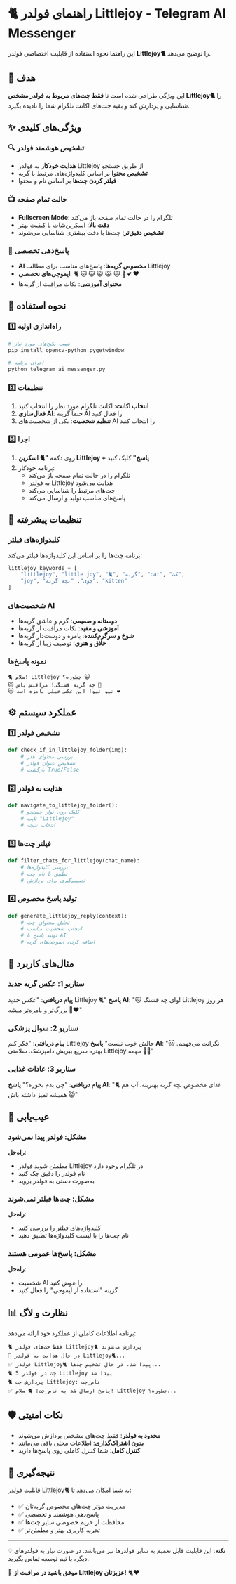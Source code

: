 # 🐈 راهنمای فولدر Littlejoy - Telegram AI Messenger

این راهنما نحوه استفاده از قابلیت اختصاصی فولدر **Littlejoy🐈** را توضیح می‌دهد.

## 🎯 هدف

این ویژگی طراحی شده است تا **فقط چت‌های مربوط به فولدر مشخص Littlejoy🐈** را شناسایی و پردازش کند و بقیه چت‌های اکانت تلگرام شما را نادیده بگیرد.

## ✨ ویژگی‌های کلیدی

### 🔍 تشخیص هوشمند فولدر
- **هدایت خودکار** به فولدر Littlejoy از طریق جستجو
- **تشخیص محتوا** بر اساس کلیدواژه‌های مرتبط با گربه
- **فیلتر کردن چت‌ها** بر اساس نام و محتوا

### 📺 حالت تمام صفحه
- **Fullscreen Mode**: تلگرام را در حالت تمام صفحه باز می‌کند
- **دقت بالا**: اسکرین‌شات با کیفیت بهتر
- **تشخیص دقیق‌تر**: چت‌ها با دقت بیشتری شناسایی می‌شوند

### 🎨 پاسخ‌دهی تخصصی
- **AI مخصوص گربه‌ها**: پاسخ‌های مناسب برای مطالب Littlejoy
- **ایموجی‌های تخصصی**: 🐈 🐱 😺 😸 😹 😻 🐾 💕 ❤️
- **محتوای آموزشی**: نکات مراقبت از گربه‌ها

## 🚀 نحوه استفاده

### 1️⃣ راه‌اندازی اولیه
```bash
# نصب پکیج‌های مورد نیاز
pip install opencv-python pygetwindow

# اجرای برنامه
python telegram_ai_messenger.py
```

### 2️⃣ تنظیمات
1. **انتخاب اکانت**: اکانت تلگرام مورد نظر را انتخاب کنید
2. **فعال‌سازی AI**: حتماً گزینه AI را فعال کنید
3. **تنظیم شخصیت**: یکی از شخصیت‌های AI را انتخاب کنید

### 3️⃣ اجرا
1. روی دکمه **"🐈 اسکرین Littlejoy + پاسخ"** کلیک کنید
2. برنامه خودکار:
   - تلگرام را در حالت تمام صفحه باز می‌کند
   - به فولدر Littlejoy هدایت می‌شود
   - چت‌های مرتبط را شناسایی می‌کند
   - پاسخ‌های مناسب تولید و ارسال می‌کند

## 🔧 تنظیمات پیشرفته

### کلیدواژه‌های فیلتر
برنامه چت‌ها را بر اساس این کلیدواژه‌ها فیلتر می‌کند:
```python
littlejoy_keywords = [
    "littlejoy", "little joy", "🐈", "گربه", "cat", "کت",
    "joy", "جوی", "بچه گربه", "kitten"
]
```

### شخصیت‌های AI
- **دوستانه و صمیمی**: گرم و عاشق گربه‌ها
- **آموزشی و مفید**: نکات مراقبت از گربه‌ها
- **شوخ و سرگرم‌کننده**: بامزه و دوست‌دار گربه‌ها
- **خلاق و هنری**: توصیف زیبا از گربه‌ها

### نمونه پاسخ‌ها
```
🐈 سلام! Littlejoy چطوره؟ 😺
😻 چه گربه قشنگی! مراقبش باش 🐾
🐱 نیو نیو! این عکس خیلی بامزه است ❤️
```

## ⚙️ عملکرد سیستم

### 1️⃣ تشخیص فولدر
```python
def check_if_in_littlejoy_folder(img):
    # بررسی محتوای هدر
    # تشخیص عنوان فولدر
    # بازگشت True/False
```

### 2️⃣ هدایت به فولدر
```python
def navigate_to_littlejoy_folder():
    # کلیک روی نوار جستجو
    # تایپ "Littlejoy"
    # انتخاب نتیجه
```

### 3️⃣ فیلتر چت‌ها
```python
def filter_chats_for_littlejoy(chat_name):
    # بررسی کلیدواژه‌ها
    # تطبیق با نام چت
    # تصمیم‌گیری برای پردازش
```

### 4️⃣ تولید پاسخ مخصوص
```python
def generate_littlejoy_reply(context):
    # تحلیل محتوای چت
    # انتخاب شخصیت مناسب
    # تولید پاسخ با AI
    # اضافه کردن ایموجی‌های گربه
```

## 🐾 مثال‌های کاربرد

### سناریو 1: عکس گربه جدید
**پیام دریافتی**: "عکس جدید Littlejoy 🐈"
**پاسخ AI**: "😻 وای چه قشنگ! Littlejoy هر روز بزرگ‌تر و بامزه‌تر میشه 🐾❤️"

### سناریو 2: سوال پزشکی
**پیام دریافتی**: "فکر کنم Littlejoy حالش خوب نیست"
**پاسخ AI**: "🐱 نگرانت می‌فهمم. بهتره سریع ببریش دامپزشک. سلامتی Littlejoy مهمه 🐾💕"

### سناریو 3: عادات غذایی
**پیام دریافتی**: "چی بدم بخوره؟"
**پاسخ AI**: "🐈 غذای مخصوص بچه گربه بهترینه. آب هم همیشه تمیز داشته باش 😺"

## 🔧 عیب‌یابی

### مشکل: فولدر پیدا نمی‌شود
**راه‌حل**: 
- مطمئن شوید فولدر Littlejoy در تلگرام وجود دارد
- نام فولدر را دقیق چک کنید
- به‌صورت دستی به فولدر بروید

### مشکل: چت‌ها فیلتر نمی‌شوند
**راه‌حل**:
- کلیدواژه‌های فیلتر را بررسی کنید
- نام چت‌ها را با لیست کلیدواژه‌ها تطبیق دهید

### مشکل: پاسخ‌ها عمومی هستند
**راه‌حل**:
- شخصیت AI را عوض کنید
- گزینه "استفاده از ایموجی" را فعال کنید

## 📊 نظارت و لاگ

برنامه اطلاعات کاملی از عملکرد خود ارائه می‌دهد:

```
🐈 فقط چت‌های فولدر Littlejoy🐈 پردازش می‌شوند
📁 در حال هدایت به فولدر Littlejoy🐈...
✅ فولدر Littlejoy🐈 پیدا شد، در حال تشخیص چت‌ها...
🐈 5 چت در فولدر Littlejoy پیدا شد
🐈 پردازش چت Littlejoy: نام_چت
✅ پاسخ ارسال شد به نام_چت: 🐈 سلام! Littlejoy چطوره؟...
```

## 🛡️ نکات امنیتی

- **محدود به فولدر**: فقط چت‌های مشخص پردازش می‌شوند
- **بدون اشتراک‌گذاری**: اطلاعات محلی باقی می‌مانند
- **کنترل کامل**: شما کنترل کاملی روی پاسخ‌ها دارید

## 🎯 نتیجه‌گیری

قابلیت فولدر Littlejoy🐈 به شما امکان می‌دهد تا:
- ✅ مدیریت مؤثر چت‌های مخصوص گربه‌تان
- ✅ پاسخ‌دهی هوشمند و تخصصی
- ✅ محافظت از حریم خصوصی سایر چت‌ها
- ✅ تجربه کاربری بهتر و مطمئن‌تر

---

💡 **نکته**: این قابلیت قابل تعمیم به سایر فولدرها نیز می‌باشد. در صورت نیاز به فولدرهای دیگر، با تیم توسعه تماس بگیرید.

🐾 **موفق باشید در مراقبت از Littlejoy عزیزتان!** 🐈❤️
